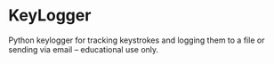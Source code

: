 # KeyLogger
Python keylogger for tracking keystrokes and logging them to a file or sending via email – educational use only.
